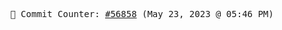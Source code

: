 <p align="center">
    <samp>
        📮 Commit Counter: <a href="https://github.com/Javascript-void0/Javascript-void0/commits/main">#56858</a> (May 23, 2023 @ 05:46 PM)
    </samp>
</p>